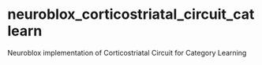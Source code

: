 # neuroblox_corticostriatal_circuit_catlearn
Neuroblox implementation of Corticostriatal Circuit for Category Learning
